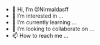 - 👋 Hi, I’m @Nirmaldasff
- 👀 I’m interested in ...
- 🌱 I’m currently learning ...
- 💞️ I’m looking to collaborate on ...
- 📫 How to reach me ...

<!---
Nirmaldasff/Nirmaldasff is a ✨ special ✨ repository because its `README.md` (this file) appears on your GitHub profile.
You can click the Preview link to take a look at your changes.
--->
